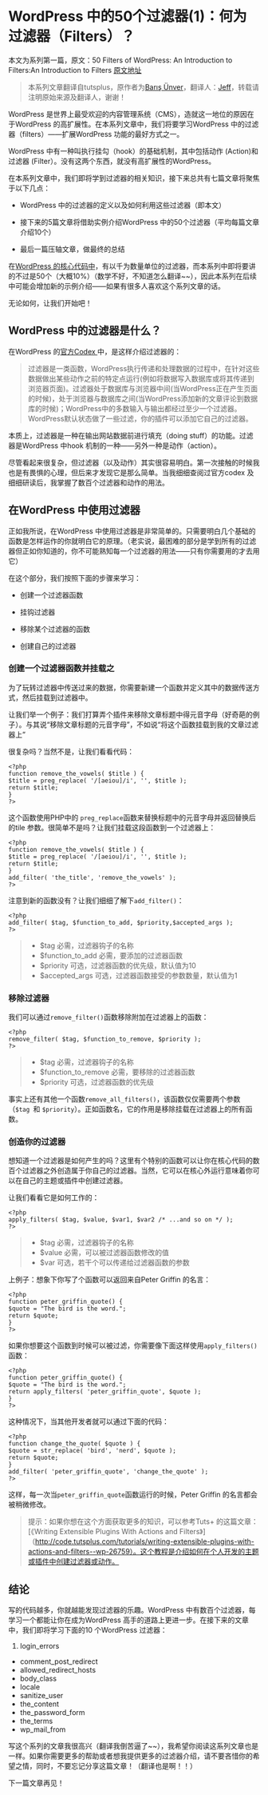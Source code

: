 # WordPress 中的50个过滤器(1)：何为过滤器（Filters）？

本文为系列第一篇，原文：50 Filters of WordPress: An Introduction to Filters:An Introduction to Filters  [原文地址](http://code.tutsplus.com/tutorials/50-filters-of-wordpress-an-introduction-to-filters--cms-21294)

> 本系列文章翻译自tutsplus，原作者为[Barış Ünver](http://tutsplus.com/authors/baris-unver)，翻译人：[Jeff](http://devework.com/)，转载请注明原始来源及翻译人，谢谢！


WordPress 是世界上最受欢迎的内容管理系统（CMS），造就这一地位的原因在于WordPress 的高扩展性。在本系列文章中，我们将要学习WordPress 中的过滤器（filters）——扩展WordPress 功能的最好方式之一。

WordPress 中有一种叫执行挂勾（hook）的基础机制，其中包括动作 (Action)和过滤器 (Filter）。没有这两个东西，就没有高扩展性的WordPress。

在本系列文章中，我们即将学到过滤器的相关知识，接下来总共有七篇文章将聚焦于以下几点：

- WordPress 中的过滤器的定义以及如何利用这些过滤器（即本文）

- 接下来的5篇文章将借助实例介绍WordPress 中的50个过滤器（平均每篇文章介绍10个）

- 最后一篇压轴文章，做最终的总结

在[WordPress 的核心代码中](http://codex.wordpress.org/Plugin_API/Filter_Reference)，有以千为数量单位的过滤器，而本系列中即将要讲的不过是50个（大概10%）（数学不好，不知道怎么翻译~~），因此本系列在后续中可能会增加新的示例介绍——如果有很多人喜欢这个系列文章的话。

无论如何，让我们开始吧！

## WordPress 中的过滤器是什么？

在WordPress 的[官方Codex ](http://codex.wordpress.org/Plugin_API#Filters)中，是这样介绍过滤器的：

>过滤器是一类函数，WordPress执行传递和处理数据的过程中，在针对这些数据做出某些动作之前的特定点运行(例如将数据写入数据库或将其传递到浏览器页面)。过滤器处于数据库与浏览器中间(当WordPress正在产生页面的时候)，处于浏览器与数据库之间(当WordPress添加新的文章评论到数据库的时候)；WordPress中的多数输入与输出都经过至少一个过滤器。WordPress默认状态做了一些过滤，你的插件可以添加它自己的过滤器。

本质上，过滤器是一种在输出网站数据前进行填充（doing stuff）的功能。过滤器是WordPress 中hook 机制的一种——另外一种是动作（action）。

尽管看起来很复杂，但过滤器（以及动作）其实很容易明白。第一次接触的时候我也是有畏惧的心理，但后来才发现它是那么简单。当我细细查阅过官方codex 及细细研读后，我掌握了数百个过滤器和动作的用法。

## 在WordPress 中使用过滤器

正如我所说，在WordPress 中使用过滤器是非常简单的。只需要明白几个基础的函数是怎样运作的你就明白它的原理。（老实说，最困难的部分是学到所有的过滤器但正如你知道的，你不可能熟知每一个过滤器的用法——只有你需要用的才去用它）

在这个部分，我们按照下面的步骤来学习：

- 创建一个过滤器函数

- 挂钩过滤器

- 移除某个过滤器的函数

- 创建自己的过滤器


### 创建一个过滤器函数并挂载之

为了玩转过滤器中传送过来的数据，你需要新建一个函数并定义其中的数据传送方式，然后挂载到过滤器中。

让我们举一个例子：我们打算弄个插件来移除文章标题中得元音字母（好奇葩的例子）。与其说“移除文章标题的元音字母”，不如说“将这个函数挂载到我的文章过滤器上”

很复杂吗？当然不是，让我们看看代码：

	<?php
	function remove_the_vowels( $title ) {
    $title = preg_replace( '/[aeiou]/i', '', $title );
    return $title;
	}
	?>

这个函数使用PHP中的 `preg_replace`函数来替换标题中的元音字母并返回替换后的tile 参数。很简单不是吗？让我们挂载这段函数到一个过滤器上：

	<?php
	function remove_the_vowels( $title ) {
    $title = preg_replace( '/[aeiou]/i', '', $title );
    return $title;
	}
	add_filter( 'the_title', 'remove_the_vowels' );
	?>
	
注意到新的函数没有？让我们细细了解下`add_filter()`：

	<?php
	add_filter( $tag, $function_to_add, $priority,$accepted_args );
	?>
	
> - $tag 必需，过滤器钩子的名称
> - $function_to_add 必需，要添加的过滤器函数
> - $priority 可选，过滤器函数的优先级，默认值为10
> - $accepted_args 可选，过滤器函数接受的参数数量，默认值为1

### 移除过滤器

我们可以通过`remove_filter()`函数移除附加在过滤器上的函数：

	<?php
	remove_filter( $tag, $function_to_remove, $priority );
	?>

> - $tag 必需，过滤器钩子的名称
> - $function_to_remove 必需，要移除的过滤器函数
> - $priority 可选，过滤器函数的优先级


事实上还有其他一个函数`remove_all_filters()`，该函数仅仅需要两个参数（`$tag `和 `$priority`）。正如函数名，它的作用是移除挂载在过滤器上的所有函数。

### 创造你的过滤器

想知道一个过滤器是如何产生的吗？这里有个特别的函数可以让你在核心代码的数百个过滤器之外创造属于你自己的过滤器。当然，它可以在核心外运行意味着你可以在自己的主题或插件中创建过滤器。

让我们看看它是如何工作的：

	<?php
	apply_filters( $tag, $value, $var1, $var2 /* ...and so on */ );
	?>

> - $tag 必需，过滤器钩子的名称
> - $value 必需，可以被过滤器函数修改的值
> - $var 可选，若干个可以传递给过滤器函数的参数

上例子：想象下你写了个函数可以返回来自Peter Griffin 的名言：

	<?php 
	function peter_griffin_quote() {
    $quote = "The bird is the word.";
    return $quote;
	}
	?>

如果你想要这个函数到时候可以被过滤，你需要像下面这样使用`apply_filters()`函数：

	<?php
	function peter_griffin_quote() {
    $quote = "The bird is the word.";
    return apply_filters( 'peter_griffin_quote', $quote );
	}
	?>

这种情况下，当其他开发者就可以通过下面的代码：

	<?php 
	function change_the_quote( $quote ) {
    $quote = str_replace( 'bird', 'nerd', $quote );
    return $quote;
	}
	add_filter( 'peter_griffin_quote', 'change_the_quote' );
	?>

这样，每一次当`peter_griffin_quote`函数运行的时候，Peter Griffin 的名言都会被稍微修改。

> 提示：如果你想在这个方面获取更多的知识，可以参考Tuts+ 的这篇文章： [《Writing Extensible Plugins With Actions and Filters》]（http://code.tutsplus.com/tutorials/writing-extensible-plugins-with-actions-and-filters--wp-26759）。这个教程是介绍如何在个人开发的主题或插件中创建过滤器或动作。

## 结论

写的代码越多，你就越能发现过滤器的乐趣。WordPress 中有数百个过滤器，每学习一个都能让你在成为WordPress 高手的道路上更进一步。在接下来的文章中，我们即将学习下面的10 个WordPress 过滤器：

1. login_errors
- comment_post_redirect
- allowed_redirect_hosts
- body_class
- locale
- sanitize_user
- the_content
- the_password_form
- the_terms
- wp_mail_from

写这个系列的文章我很高兴（翻译我倒苦逼了~~），我希望你阅读这系列文章也是一样。如果你需要更多的帮助或者想我提供更多的过滤器介绍，请不要吝惜你的希望之情，同时，不要忘记分享这篇文章！（翻译也是啊！！）

下一篇文章再见！










